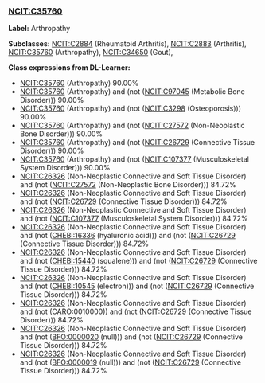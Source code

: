 
### [NCIT:C35760](http://purl.obolibrary.org/obo/NCIT_C35760)
**Label:** Arthropathy

**Subclasses:** [NCIT:C2884](http://purl.obolibrary.org/obo/NCIT_C2884) (Rheumatoid Arthritis), [NCIT:C2883](http://purl.obolibrary.org/obo/NCIT_C2883) (Arthritis), [NCIT:C35760](http://purl.obolibrary.org/obo/NCIT_C35760) (Arthropathy), [NCIT:C34650](http://purl.obolibrary.org/obo/NCIT_C34650) (Gout), 

**Class expressions from DL-Learner:**

- [NCIT:C35760](http://purl.obolibrary.org/obo/NCIT_C35760) (Arthropathy) 90.00%
- [NCIT:C35760](http://purl.obolibrary.org/obo/NCIT_C35760) (Arthropathy) and (not ([NCIT:C97045](http://purl.obolibrary.org/obo/NCIT_C97045) (Metabolic Bone Disorder))) 90.00%
- [NCIT:C35760](http://purl.obolibrary.org/obo/NCIT_C35760) (Arthropathy) and (not ([NCIT:C3298](http://purl.obolibrary.org/obo/NCIT_C3298) (Osteoporosis))) 90.00%
- [NCIT:C35760](http://purl.obolibrary.org/obo/NCIT_C35760) (Arthropathy) and (not ([NCIT:C27572](http://purl.obolibrary.org/obo/NCIT_C27572) (Non-Neoplastic Bone Disorder))) 90.00%
- [NCIT:C35760](http://purl.obolibrary.org/obo/NCIT_C35760) (Arthropathy) and (not ([NCIT:C26729](http://purl.obolibrary.org/obo/NCIT_C26729) (Connective Tissue Disorder))) 90.00%
- [NCIT:C35760](http://purl.obolibrary.org/obo/NCIT_C35760) (Arthropathy) and (not ([NCIT:C107377](http://purl.obolibrary.org/obo/NCIT_C107377) (Musculoskeletal System Disorder))) 90.00%
- [NCIT:C26326](http://purl.obolibrary.org/obo/NCIT_C26326) (Non-Neoplastic Connective and Soft Tissue Disorder) and (not ([NCIT:C27572](http://purl.obolibrary.org/obo/NCIT_C27572) (Non-Neoplastic Bone Disorder))) 84.72%
- [NCIT:C26326](http://purl.obolibrary.org/obo/NCIT_C26326) (Non-Neoplastic Connective and Soft Tissue Disorder) and (not ([NCIT:C26729](http://purl.obolibrary.org/obo/NCIT_C26729) (Connective Tissue Disorder))) 84.72%
- [NCIT:C26326](http://purl.obolibrary.org/obo/NCIT_C26326) (Non-Neoplastic Connective and Soft Tissue Disorder) and (not ([NCIT:C107377](http://purl.obolibrary.org/obo/NCIT_C107377) (Musculoskeletal System Disorder))) 84.72%
- [NCIT:C26326](http://purl.obolibrary.org/obo/NCIT_C26326) (Non-Neoplastic Connective and Soft Tissue Disorder) and (not ([CHEBI:16336](http://purl.obolibrary.org/obo/CHEBI_16336) (hyaluronic acid))) and (not ([NCIT:C26729](http://purl.obolibrary.org/obo/NCIT_C26729) (Connective Tissue Disorder))) 84.72%
- [NCIT:C26326](http://purl.obolibrary.org/obo/NCIT_C26326) (Non-Neoplastic Connective and Soft Tissue Disorder) and (not ([CHEBI:15440](http://purl.obolibrary.org/obo/CHEBI_15440) (squalene))) and (not ([NCIT:C26729](http://purl.obolibrary.org/obo/NCIT_C26729) (Connective Tissue Disorder))) 84.72%
- [NCIT:C26326](http://purl.obolibrary.org/obo/NCIT_C26326) (Non-Neoplastic Connective and Soft Tissue Disorder) and (not ([CHEBI:10545](http://purl.obolibrary.org/obo/CHEBI_10545) (electron))) and (not ([NCIT:C26729](http://purl.obolibrary.org/obo/NCIT_C26729) (Connective Tissue Disorder))) 84.72%
- [NCIT:C26326](http://purl.obolibrary.org/obo/NCIT_C26326) (Non-Neoplastic Connective and Soft Tissue Disorder) and (not (CARO:0010000)) and (not ([NCIT:C26729](http://purl.obolibrary.org/obo/NCIT_C26729) (Connective Tissue Disorder))) 84.72%
- [NCIT:C26326](http://purl.obolibrary.org/obo/NCIT_C26326) (Non-Neoplastic Connective and Soft Tissue Disorder) and (not ([BFO:0000020](http://purl.obolibrary.org/obo/BFO_0000020) (null))) and (not ([NCIT:C26729](http://purl.obolibrary.org/obo/NCIT_C26729) (Connective Tissue Disorder))) 84.72%
- [NCIT:C26326](http://purl.obolibrary.org/obo/NCIT_C26326) (Non-Neoplastic Connective and Soft Tissue Disorder) and (not ([BFO:0000019](http://purl.obolibrary.org/obo/BFO_0000019) (null))) and (not ([NCIT:C26729](http://purl.obolibrary.org/obo/NCIT_C26729) (Connective Tissue Disorder))) 84.72%


